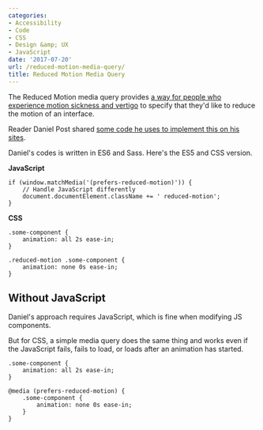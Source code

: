 ```yaml
---
categories:
- Accessibility
- Code
- CSS
- Design &amp; UX
- JavaScript
date: '2017-07-20'
url: /reduced-motion-media-query/
title: Reduced Motion Media Query
---
```


The Reduced Motion media query provides <a href="https://css-tricks.com/introduction-reduced-motion-media-query/">a way for people who experience motion sickness and vertigo</a> to specify that they'd like to reduce the motion of an interface.

Reader Daniel Post shared <a href="https://gist.github.com/danielpost/2477d1881d9b267b39756068f09be5d2">some code he uses to implement this on his sites</a>.

Daniel's codes is written in ES6 and Sass. Here's the ES5 and CSS version.

<strong>JavaScript</strong>

<pre><code class="lang-javascript">if (window.matchMedia('(prefers-reduced-motion)')) {
    // Handle JavaScript differently
    document.documentElement.className += ' reduced-motion';
}
</code></pre>

<strong>CSS</strong>

<pre><code class="lang-css">.some-component {
    animation: all 2s ease-in;
}

.reduced-motion .some-component {
    animation: none 0s ease-in;
}
</code></pre>

<h2>Without JavaScript</h2>

Daniel's approach requires JavaScript, which is fine when modifying JS components.

But for CSS, a simple media query does the same thing and works even if the JavaScript fails, fails to load, or loads after an animation has started.

<pre><code class="lang-css">.some-component {
    animation: all 2s ease-in;
}

@media (prefers-reduced-motion) {
    .some-component {
        animation: none 0s ease-in;
    }
}
</code></pre>
